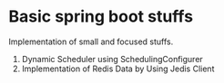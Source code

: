 # Basic spring boot stuffs
Implementation of small and focused stuffs.
1. Dynamic Scheduler using SchedulingConfigurer
2. Implementation of Redis Data by Using Jedis Client
